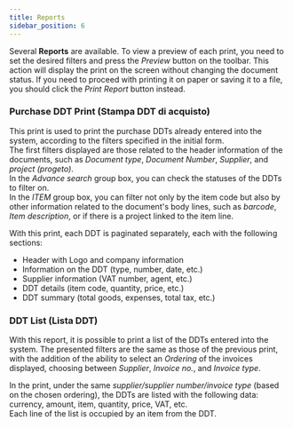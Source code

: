```yaml
---
title: Reports
sidebar_position: 6
---
```


Several **Reports** are available. To view a preview of each print, you need to set the desired filters and press the *Preview* button on the toolbar. This action will display the print on the screen without changing the document status. If you need to proceed with printing it on paper or saving it to a file, you should click the *Print Report* button instead.

### Purchase DDT Print (Stampa DDT di acquisto)

This print is used to print the purchase DDTs already entered into the system, according to the filters specified in the initial form.   
The first filters displayed are those related to the header information of the documents, such as *Document type*, *Document Number*, *Supplier*, and *project (progeto)*.    
In the *Advance search* group box, you can check the statuses of the DDTs to filter on.    
In the *ITEM* group box, you can filter not only by the item code but also by other information related to the document's body lines, such as *barcode*, *Item description*, or if there is a project linked to the item line.    

With this print, each DDT is paginated separately, each with the following sections:
- Header with Logo and company information
- Information on the DDT (type, number, date, etc.)
- Supplier information (VAT number, agent, etc.)
- DDT details (item code, quantity, price, etc.)
- DDT summary (total goods, expenses, total tax, etc.)


### DDT List (Lista DDT)

With this report, it is possible to print a list of the DDTs entered into the system. The presented filters are the same as those of the previous print, with the addition of the ability to select an *Ordering* of the invoices displayed, choosing between *Supplier*, *Invoice no.*, and *Invoice type*.    

In the print, under the same *supplier/supplier number/invoice type* (based on the chosen ordering), the DDTs are listed with the following data: currency, amount, item, quantity, price, VAT, etc.      
Each line of the list is occupied by an item from the DDT.